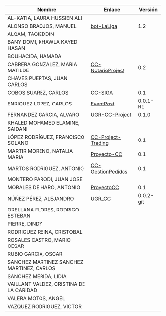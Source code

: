 | Nombre | Enlace | Versión |
|--------|--------|---------|
|AL-KATIA, LAURA HUSSIEN ALI | | |
|ALONSO BRAOJOS, MANUEL | [bot-LaLiga](https://github.com/manuelalonsobraojos/cc-proyecto) | 1.2 |
|ALQAM, TAQIEDDIN | | |
|BANY DOMI, KHAWLA KAYED HASAN | | |
|BOUHACIDA, HAMADA | | |
|CABRERA GONZALEZ, MARIA MATILDE | [CC-NotarioProject](https://github.com/mati3/CC-NotarioProject) | 0.2 |
|CHAVES PUERTAS, JUAN CARLOS | | |
|COBOS SUAREZ, CARLOS | [CC-SIGA](https://github.com/kcobos/CC-SIGA) | 0.1 |
|ENRIQUEZ LOPEZ, CARLOS | [EventPost](https://github.com/carlos-el/EventPost-CCProject) | 0.0.1-R1 |
|FERNANDEZ GARCIA, ALVARO | [UGR-CC-Project](https://github.com/alvarillo89/UGR-CC-Project) | 0.1.0 |
|KHALED MOHAMED ELAMINE, SAIDANI | | |
|LÓPEZ RODRÍGUEZ, FRANCISCO SOLANO | [CC-Project-Trading](https://github.com/Solano96/CC-Project-Trading) | 0.1 |
|MARTIR MORENO, NATALIA MARIA |[Proyecto-CC](https://github.com/natalia2911/Proyecto-CloudComputing) |0.1|
|MARTOS RODRIGUEZ, ANTONIO | [CC-GestionPedidos](https://github.com/toniMR/CC-GestionPedidos) | 0.1 |
|MONTERO PARODI, JUAN JOSE | | |
|MORALES DE HARO, ANTONIO | [ProyectoCC](https://github.com/antmordhar/ProyectoCC) | 0.1 | 
|NÚÑEZ PÉREZ, ALEJANDRO|[UGR_CC](https://www.github.com/Alxe/UGR_CC)|0.0.2-git|
|ORELLANA FLORES, RODRIGO ESTEBAN | | |
|PIERRE, DINDY | | |
|RODRIGUEZ REINA, CRISTOBAL | | |
|ROSALES CASTRO, MARIO CESAR | | |
|RUBIO GARCIA, OSCAR | | |
|SANCHEZ MARTINEZ SANCHEZ MARTINEZ, CARLOS | | |
|SANCHEZ MERIDA, LIDIA | | |
|VAILLANT VALDEZ, CRISTINA DE LA CARIDAD | | |
|VALERA MOTOS, ANGEL | | |
|VAZQUEZ RODRIGUEZ, VICTOR | | |

